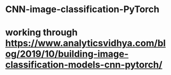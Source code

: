 # CNN-image-classification-PyTorch
# working through https://www.analyticsvidhya.com/blog/2019/10/building-image-classification-models-cnn-pytorch/
